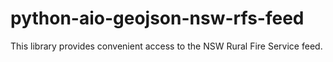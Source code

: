 # python-aio-geojson-nsw-rfs-feed
This library provides convenient access to the NSW Rural Fire Service  feed.
